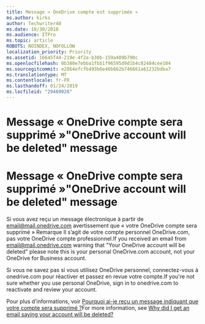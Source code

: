 ```yaml
---
title: Message « OneDrive compte est supprimée »
ms.author: kirks
author: Techwriter40
ms.date: 10/30/2018
ms.audience: ITPro
ms.topic: article
ROBOTS: NOINDEX, NOFOLLOW
localization_priority: Priority
ms.assetid: 16645f44-219e-4f2a-b30b-159a409b790c
ms.openlocfilehash: 0b380e7ebba1fbb1f96595d9d1b4c82484cee104
ms.sourcegitcommit: e2864efcfb493b6e46b662b746661a61232bdba7
ms.translationtype: MT
ms.contentlocale: fr-FR
ms.lasthandoff: 01/24/2019
ms.locfileid: "29469028"
---
```

# <a name="onedrive-account-will-be-deleted-message"></a><span data-ttu-id="84738-102">Message « OneDrive compte sera supprimé »</span><span class="sxs-lookup"><span data-stu-id="84738-102">"OneDrive account will be deleted" message</span></span>

# <a name="onedrive-account-will-be-deleted-message"></a><span data-ttu-id="84738-103">Message « OneDrive compte sera supprimé »</span><span class="sxs-lookup"><span data-stu-id="84738-103">"OneDrive account will be deleted" message</span></span>

<span data-ttu-id="84738-104">Si vous avez reçu un message électronique à partir de email@mail.onedrive.com avertissement que « votre OneDrive compte sera supprimé » Remarque Il s’agit de votre compte personnel OneDrive.com, pas votre OneDrive compte professionnel.</span><span class="sxs-lookup"><span data-stu-id="84738-104">If you received an email from email@mail.onedrive.com warning that "Your OneDrive account will be deleted" please note this is your personal OneDrive.com account, not your OneDrive for Business account.</span></span> 
  
<span data-ttu-id="84738-105">Si vous ne savez pas si vous utilisez OneDrive personnel, connectez-vous à onedrive.com pour réactiver et passez en revue votre compte.</span><span class="sxs-lookup"><span data-stu-id="84738-105">If you're not sure whether you use personal OneDrive, sign in to onedrive.com to reactivate and review your account.</span></span>
  
<span data-ttu-id="84738-106">Pour plus d’informations, voir [Pourquoi ai-je reçu un message indiquant que votre compte sera supprimé ?](https://go.microsoft.com/fwlink/?linkid=2036151&amp;clcid=0x409)</span><span class="sxs-lookup"><span data-stu-id="84738-106">For more information, see [Why did I get an email saying your account will be deleted?](https://go.microsoft.com/fwlink/?linkid=2036151&amp;clcid=0x409)</span></span>
  

